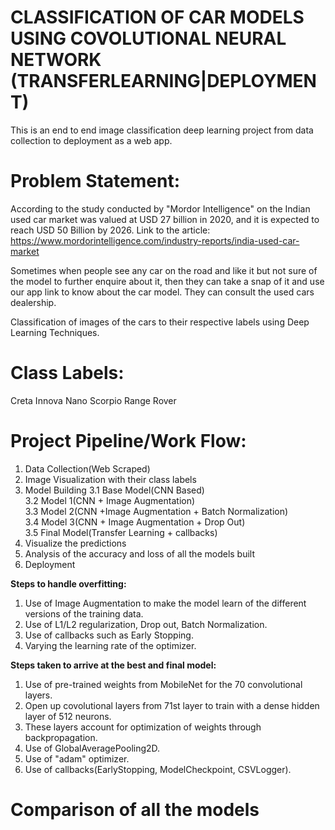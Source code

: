 # CLASSIFICATION OF CAR MODELS USING COVOLUTIONAL NEURAL NETWORK (TRANSFERLEARNING|DEPLOYMENT)

This is an end to end image classification deep learning project from data collection to deployment as a web app.

# Problem Statement:

According to the study conducted by "Mordor Intelligence" on the Indian used car market was valued at USD 27 billion in 2020, and it is expected to reach USD 50 Billion by 2026. Link to the article: https://www.mordorintelligence.com/industry-reports/india-used-car-market

Sometimes when people see any car on the road and like it but not sure of the model to further enquire about it, then they can take a snap of it and use our app link to know about the car model. They can consult the used cars dealership.

Classification of images of the cars to their respective labels using Deep Learning Techniques.

# Class Labels:

Creta
Innova
Nano
Scorpio
Range Rover

# Project Pipeline/Work Flow:

1. Data Collection(Web Scraped)
2. Image Visualization with their class labels
3. Model Building
 3.1 Base Model(CNN Based)<br>
 3.2 Model 1(CNN + Image Augmentation)<br>
 3.3 Model 2(CNN +Image Augmentation + Batch Normalization)<br>
 3.4 Model 3(CNN + Image Augmentation + Drop Out)<br>
 3.5 Final Model(Transfer Learning + callbacks)<br>
4. Visualize the predictions
5. Analysis of the accuracy and loss of all the models built
6. Deployment

**Steps to handle overfitting:**

1. Use of Image Augmentation to make the model learn of the different versions of the training data.
2. Use of L1/L2 regularization, Drop out, Batch Normalization.
3. Use of callbacks such as Early Stopping.
4. Varying the learning rate of the optimizer.

**Steps taken to arrive at the best and final model:**

1. Use of pre-trained weights from MobileNet for the 70 convolutional layers.
2. Open up covolutional layers from 71st layer to train with a dense hidden layer of 512 neurons.
3. These layers account for optimization of weights through backpropagation.
4. Use of GlobalAveragePooling2D.
5. Use of "adam" optimizer.
6. Use of callbacks(EarlyStopping, ModelCheckpoint, CSVLogger).

# Comparison of all the models



